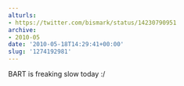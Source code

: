 ```yaml
---
alturls:
- https://twitter.com/bismark/status/14230790951
archive:
- 2010-05
date: '2010-05-18T14:29:41+00:00'
slug: '1274192981'
---
```


BART is freaking slow today :/

